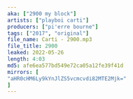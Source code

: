 ```yaml
---
aka: ["2900 my block"]
artists: ["playboi carti"]
producers: ["pi'erre bourne"]
tags: ["2017", "original"]
file_name: Carti - 2900.mp3
file_title: 2900
leaked: 2022-05-26
length: 4:03
md5: afe6ea577bd549e72ca05a12fe39f41d
mirrors: [
"aHR0cHM6Ly9kYnJlZS5vcmcvdi82MTE2Mjk="
]
---
```

